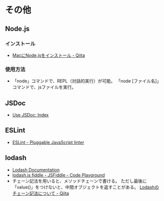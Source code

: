 # その他

## Node.js

### インストール

- [MacにNode.jsをインストール - Qiita](https://qiita.com/kyosuke5_20/items/c5f68fc9d89b84c0df09)

### 使用方法

- 「node」コマンドで、REPL（対話的実行）が可能。
  「node [ファイル名]」コマンドで、jsファイルを実行。

## JSDoc

- [Use JSDoc: Index](https://jsdoc.app/index.html)

## ESLint

- [ESLint - Pluggable JavaScript linter](https://eslint.org/)

## lodash

- [Lodash Documentation](https://lodash.com/docs/4.17.15)
- [lodash.js fiddle - JSFiddle - Code Playground](https://jsfiddle.net/w8yuvgqn/)
- チェーン記法を用いると、メソッドチェーンで書ける。
  ただし最後に「value()」をつけないと、中間オブジェクトを返すことがある。
  [Lodashのチェーン記法について - Qiita](https://qiita.com/kurararara/items/fb470ea71e59cd0371d4)
